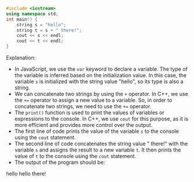 ```cpp
#include <iostream>
using namespace std;
int main() {
    string s = "hello";
    string t = s + " there!";
    cout << s << endl;
    cout << t << endl;
}
```
Explanation:

* In JavaScript, we use the `var` keyword to declare a variable. The type of the variable is inferred based on the initialization value. In this case, the variable `s` is initialized with the string value "hello", so its type is also a string.
* We can concatenate two strings by using the `+` operator. In C++, we use the `+=` operator to assign a new value to a variable. So, in order to concatenate two strings, we need to use the `+=` operator.
* The `print()` function is used to print the values of variables or expressions to the console. In C++, we use `cout` for this purpose, as it is more efficient and provides more control over the output.
* The first line of code prints the value of the variable `s` to the console using the `cout` statement.
* The second line of code concatenates the string value " there!" with the variable `s` and assigns the result to a new variable `t`. It then prints the value of `t` to the console using the `cout` statement.
* The output of the program should be:

hello
hello there!

